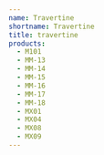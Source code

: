 ```yaml
---
name: Travertine
shortname: Travertine
title: travertine
products:
  - M101
  - MM-13
  - MM-14
  - MM-15
  - MM-16
  - MM-17
  - MM-18
  - MX01
  - MX04
  - MX08
  - MX09
---
```

